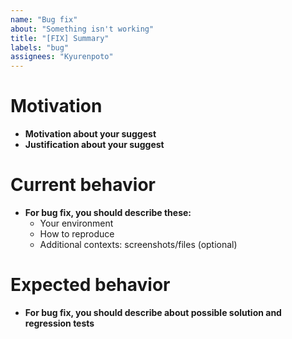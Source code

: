 ```yaml
---
name: "Bug fix"
about: "Something isn't working"
title: "[FIX] Summary"
labels: "bug"
assignees: "Kyurenpoto"
---
```


<!--
 SPDX-FileCopyrightText: © 2025 Kyurenpoto <heal9179@gmail.com>
 SPDX-License-Identifier: MIT
-->

# Motivation

- **Motivation about your suggest**
- **Justification about your suggest**

# Current behavior

- **For bug fix, you should describe these:**
  - Your environment
  - How to reproduce
  - Additional contexts: screenshots/files (optional)

# Expected behavior

- **For bug fix, you should describe about possible solution and regression tests**
